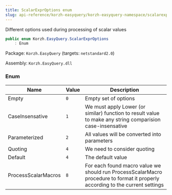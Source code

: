 ```yaml
---
title: ScalarExprOptions enum
slug: api-reference/korzh-easyquery/korzh-easyquery-namespace/scalarexproptions-enum
---
```



Different options used during processing of scalar values
```csharp
public enum Korzh.EasyQuery.ScalarExprOptions
    : Enum

```
Package: `Korzh.EasyQuery` (targets: `netstandard2.0`)

Assembly: `Korzh.EasyQuery.dll`

### Enum

| Name | Value | Description | 
| --- | --- | --- | 
| Empty | `0` | Empty set of options | 
| CaseInsensative | `1` | We must apply Lower (or similar) function to result value to make any string comparision case-insensative | 
| Parameterized | `2` | All values will be converted into parameters | 
| Quoting | `4` | We need to consider quoting | 
| Default | `4` | The default value | 
| ProcessScalarMacros | `8` | For each found macro value we should run ProcessScalarMacro procedure  to format it properly according to the current settings |